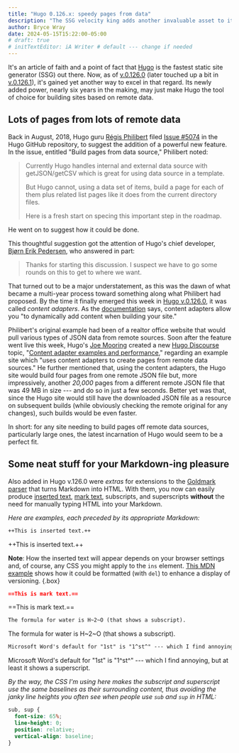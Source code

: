 ```yaml
---
title: "Hugo 0.126.x: speedy pages from data"
description: "The SSG velocity king adds another invaluable asset to its portfolio."
author: Bryce Wray
date: 2024-05-15T15:22:00-05:00
# draft: true
# initTextEditor: iA Writer # default --- change if needed
---
```


It's an article of faith and a point of fact that [Hugo](https://gohugo.io) is the fastest static site generator (SSG) out there. Now, as of [v.0.126.0](https://github.com/gohugoio/hugo/releases/tag/v0.126.0) (later touched up a bit in [v.0.126.1](https://github.com/gohugoio/hugo/releases/tag/v0.126.1)), it's gained yet another way to excel in that regard. Its newly added power, nearly six years in the making, may just make Hugo the tool of choice for building sites based on remote data.

<!--more-->

## Lots of pages from lots of remote data

Back in August, 2018, Hugo guru [Régis Philibert](https://github.com/regisphilibert) filed [Issue #5074](https://github.com/gohugoio/hugo/issues/5074) in the Hugo GitHub repository, to suggest the addition of a powerful new feature. In the issue, entitled "Build pages from data source," Philibert noted:

> Currently Hugo handles internal and external data source with getJSON/getCSV which is great for using data source in a template.
>
> But Hugo cannot, using a data set of items, build a page for each of them plus related list pages like it does from the current directory files.
>
> Here is a fresh start on specing this important step in the roadmap.

He went on to suggest how it could be done.

This thoughtful suggestion got the attention of Hugo's chief developer, [Bjørn Erik Pedersen](https://github.com/bep), who answered in part:

> Thanks for starting this discussion. I suspect we have to go some rounds on this to get to where we want.

That turned out to be a major understatement, as this was the dawn of what became a multi-year process toward something along what Philibert had proposed. By the time it finally emerged this week in [Hugo v.0.126.0](https://github.com/gohugoio/hugo/releases/tag/v0.126.0), it was called *content adapters*. As the [documentation](https://gohugo.io/content-management/content-adapters/) says, content adapters allow you "to dynamically add content when building your site."

Philibert's original example had been of a realtor office website that would pull various types of JSON data from remote sources. Soon after the feature went live this week, Hugo's [Joe Mooring](https://github.com/jmooring) created a new [Hugo Discourse](https://discourse.gohugo.io/) topic, "[Content adapter examples and performance](https://discourse.gohugo.io/t/content-adapter-examples-and-performance/49830)," regarding an example site which "uses content adapters to create pages from remote data sources." He further mentioned that, using the content adapters, the Hugo site would build four pages from one remote JSON file but, more impressively, another *20,000* pages from a different remote JSON file that was 49 MB in size --- and do so in just a few seconds. Better yet was that, since the Hugo site would still have the downloaded JSON file as a resource on subsequent builds (while obviously checking the remote original for any changes), such builds would be even faster.

In short: for any site needing to build pages off remote data sources, particularly large ones, the latest incarnation of Hugo would seem to be a perfect fit.

## Some neat stuff for your Markdown-ing pleasure

Also added in Hugo v.126.0 were *extras* for extensions to the [Goldmark parser](https://github.com/yuin/goldmark/) that turns Markdown into HTML. With them, you now can easily produce [inserted text](https://developer.mozilla.org/en-US/docs/Web/HTML/Element/ins), [mark text](https://developer.mozilla.org/en-US/docs/Web/HTML/Element/mark), subscripts, and superscripts **without** the need for manually typing HTML into your Markdown.

*Here are examples, each preceded by its appropriate Markdown:*

```md
++This is inserted text.++
```

++This is inserted text.++

**Note**: How the inserted text will appear depends on your browser settings and, of course, any CSS you might apply to the `ins`  element. [This MDN example](https://developer.mozilla.org/en-US/docs/Web/HTML/Element/ins#try_it) shows how it could be formatted (with `del`) to enhance a display of versioning.
{.box}

```md
==This is mark text.==
```

==This is mark text.==

```md
The formula for water is H~2~O (that shows a subscript).
```

The formula for water is H~2~O (that shows a subscript).

```md
Microsoft Word's default for "1st" is "1^st^" --- which I find annoying, but at least it shows a superscript.
```

Microsoft Word's default for "1st" is "1^st^" --- which I find annoying, but at least it shows a superscript.

*By the way, the CSS I'm using here makes the subscript and superscript use the same baselines as their surrounding content, thus avoiding the janky line heights you often see when people use `sub` and `sup` in HTML:*

```css
sub, sup {
  font-size: 65%;
  line-height: 0;
  position: relative;
  vertical-align: baseline;
}
```
